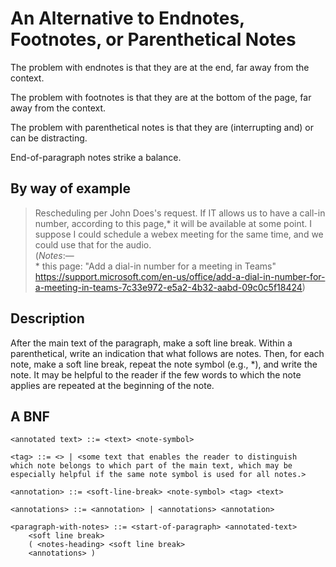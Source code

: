 An Alternative to Endnotes, Footnotes, or Parenthetical Notes
=============================================================

The problem with endnotes is that they are at the end, far away from the context.

The problem with footnotes is that they are at the bottom of the page, far away from the context.

The problem with parenthetical notes is that they are (interrupting and) or can be distracting.

End-of-paragraph notes strike a balance.

By way of example
-----------------

> Rescheduling per John Does's request.
> If IT allows us to have a call-in number,
> according to this page,\* it will be available at some point.
> I suppose I could schedule a webex meeting for the same time,
> and we could use that for the audio.<br/>
> (_Notes_:&mdash;<br/>\* this page:
> "Add a dial-in number for a meeting in Teams"
> https://support.microsoft.com/en-us/office/add-a-dial-in-number-for-a-meeting-in-teams-7c33e972-e5a2-4b32-aabd-09c0c5f18424)

Description
-----------

After the main text of the paragraph, make a soft line break.
Within a parenthetical, write an indication that what follows are notes.
Then, for each note, make a soft line break, repeat the note symbol (e.g., \*), and write the note.
It may be helpful to the reader if the few words to which the note applies are repeated at the beginning of the note.

A BNF
-----

    <annotated text> ::= <text> <note-symbol>
    
    <tag> ::= <> | <some text that enables the reader to distinguish
    which note belongs to which part of the main text, which may be
    especially helpful if the same note symbol is used for all notes.>
    
    <annotation> ::= <soft-line-break> <note-symbol> <tag> <text>
    
    <annotations> ::= <annotation> | <annotations> <annotation>
    
    <paragraph-with-notes> ::= <start-of-paragraph> <annotated-text>
        <soft line break>
        ( <notes-heading> <soft line break>
        <annotations> )
